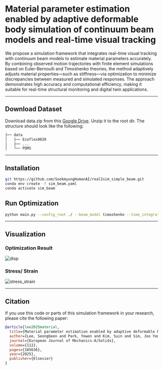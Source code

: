 # Material parameter estimation enabled by adaptive deformable body simulation of continuum beam models and real-time visual tracking

We propose a simulation framework that integrates real-time visual tracking with continuum beam models to estimate material parameters accurately. By combining observed motion trajectories with finite element simulations based on Euler-Bernoulli and Timoshenko theories, the method adaptively adjusts material properties—such as stiffness—via optimization to minimize discrepancies between measured and simulated responses. The approach demonstrates high accuracy and computational efficiency, making it suitable for real-time structural monitoring and digital twin applications.

---

## Download Dataset
Download data.zip from this [Google Drive](https://drive.google.com/file/d/1JXhTpRsDGlvDu2qU6Q8SPhkaqf2Grh9N/view?usp=drive_link). Unzip it to the root dir.
The structure should look like the following:
```bash
├── data 
│   ├── Ecoflex0020
│   ├── ...
│   └── PDMS
```

---

## Installation

```bash
git https://github.com/SookmyungHumanAI/real2sim_simple_beam.git
conda env create -f sim_beam.yaml
conda activate sim_beam
```

## Run Optimization
```bash
python main.py --config_root ./ --beam_model timoshenko --time_integration newmark --optimize True --optim_num 100
```

---
## Visualization
### Optimization Result
![disp](https://github.com/user-attachments/assets/db8ea1e0-9cd3-4567-b80f-54fae20c4aa0)

### Stress/ Strain
![stress_strain](https://github.com/user-attachments/assets/5f512d3d-ce08-420a-aaf2-306187ce2df4)


---
## Citation

If you use this code or parts of this simulation framework in your research, please cite the following paper:

```bibtex
@article{lee2025material,
  title={Material parameter estimation enabled by adaptive deformable body simulation of continuum beam models and real-time visual tracking},
  author={Lee, Seongbeen and Park, Yewon and Kim, Suin and Sim, Joo Yong},
  journal={European Journal of Mechanics-A/Solids},
  volume={112},
  pages={105636},
  year={2025},
  publisher={Elsevier}
}
